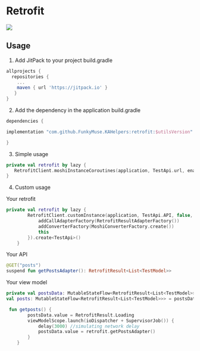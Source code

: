 # Retrofit

[![](https://jitpack.io/v/FunkyMuse/KAHelpers.svg)](https://jitpack.io/#FunkyMuse/KAHelpers)


## Usage
1. Add JitPack to your project build.gradle

```gradle
allprojects {
  repositories {
    ...
    maven { url 'https://jitpack.io' }
   }
}
```

2. Add the dependency in the application build.gradle

```gradle
dependencies {

implementation "com.github.FunkyMuse.KAHelpers:retrofit:$utilsVersion"

}
```

3. Simple usage

```kotlin
private val retrofit by lazy {
   RetrofitClient.moshiInstanceCoroutines(application, TestApi.url, enableDebuggingInterceptor = BuildConfig.DEBUG).create<TestApi>()
}
```
4. Custom usage

Your retrofit
```kotlin
private val retrofit by lazy {
        RetrofitClient.customInstance(application, TestApi.API, false, builderCallback = {
            addCallAdapterFactory(RetrofitResultAdapterFactory())
            addConverterFactory(MoshiConverterFactory.create())
            this
        }).create<TestApi>()
    }
```

Your API
```kotlin
@GET("posts")
suspend fun getPostsAdapter(): RetrofitResult<List<TestModel>>
```

Your view model
```kotlin
private val postsData: MutableStateFlow<RetrofitResult<List<TestModel>>> = MutableStateFlow(RetrofitResult.EmptyData)
val posts: MutableStateFlow<RetrofitResult<List<TestModel>>> = postsData
```
```kotlin
 fun getposts() {
        postsData.value = RetrofitResult.Loading
        viewModelScope.launch(ioDispatcher + SupervisorJob()) {
            delay(3000) //simulating network delay
            postsData.value = retrofit.getPostsAdapter()
        }
    }
```